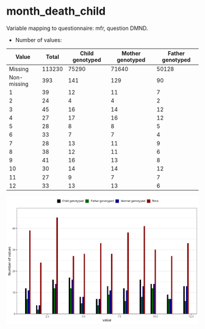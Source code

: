 # month_death_child
Variable mapping to questionnaire: mfr, question DMND.
- Number of values:

| Value | Total | Child genotyped | Mother genotyped | Father genotyped |
| ----- | ----- | --------------- | ---------------- | ---------------- |
| Missing | 113230 | 75290 | 71640 | 50128 |
| Non-missing | 393 | 141 | 129 | 90 |
| 1 | 39 | 12 | 11 | 7 |
| 2 | 24 | 4 | 4 | 2 |
| 3 | 45 | 16 | 14 | 12 |
| 4 | 27 | 17 | 16 | 12 |
| 5 | 28 | 8 | 8 | 5 |
| 6 | 33 | 7 | 7 | 4 |
| 7 | 28 | 13 | 11 | 9 |
| 8 | 38 | 12 | 11 | 6 |
| 9 | 41 | 16 | 13 | 8 |
| 10 | 30 | 14 | 14 | 12 |
| 11 | 27 | 9 | 7 | 7 |
| 12 | 33 | 13 | 13 | 6 |



![](month_death_child_n.png)



